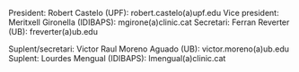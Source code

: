 President: Robert Castelo (UPF): robert.castelo(a)upf.edu
Vice president: Meritxell Gironella (IDIBAPS): mgirone(a)clinic.cat
Secretari: Ferran Reverter (UB): freverter(a)ub.edu

Suplent/secretari: Victor Raul Moreno Aguado (UB): victor.moreno(a)ub.edu
Suplent: Lourdes Mengual (IDIBAPS): lmengual(a)clinic.cat
